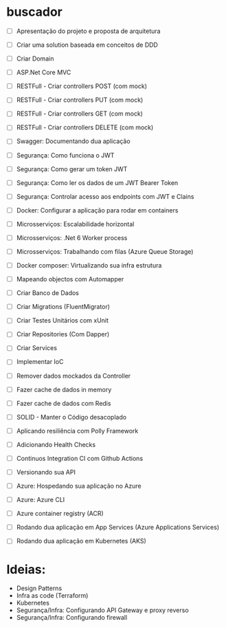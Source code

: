 # buscador

- [ ] Apresentação do projeto e proposta de arquitetura
- [ ] Criar uma solution baseada em conceitos de DDD
- [ ] Criar Domain
- [ ] ASP.Net Core MVC
- [ ] RESTFull - Criar controllers POST (com mock)
- [ ] RESTFull - Criar controllers PUT (com mock)
- [ ] RESTFull - Criar controllers GET (com mock)
- [ ] RESTFull - Criar controllers DELETE (com mock)
- [ ] Swagger: Documentando dua aplicação
- [ ] Segurança: Como funciona o JWT
- [ ] Segurança: Como gerar um token JWT
- [ ] Segurança: Como ler os dados de um JWT Bearer Token
- [ ] Segurança: Controlar acesso aos endpoints com JWT e Clains
- [ ] Docker: Configurar a aplicação para rodar em containers
- [ ] Microsserviços: Escalabilidade horizontal
- [ ] Microsserviços: .Net 6 Worker process
- [ ] Microsserviços: Trabalhando com filas (Azure Queue Storage)
- [ ] Docker composer: Virtualizando sua infra estrutura
- [ ] Mapeando objectos com Automapper
- [ ] Criar Banco de Dados
- [ ] Criar Migrations (FluentMigrator)
- [ ] Criar Testes Unitários com xUnit
- [ ] Criar Repositories (Com Dapper)
- [ ] Criar Services
- [ ] Implementar IoC
- [ ] Remover dados mockados da Controller
- [ ] Fazer cache de dados in memory
- [ ] Fazer cache de dados com Redis
- [ ] SOLID - Manter o Código desacoplado
- [ ] Aplicando resiliência com Polly Framework
- [ ] Adicionando Health Checks
- [ ] Continuos Integration CI com Github Actions
- [ ] Versionando sua API
- [ ] Azure: Hospedando sua aplicação no Azure
- [ ] Azure: Azure CLI
- [ ] Azure container registry (ACR)
- [ ] Rodando dua aplicação em App Services (Azure Applications Services)
- [ ] Rodando dua aplicação em Kubernetes (AKS)


# Ideias:
 - Design Patterns
 - Infra as code (Terraform)
 - Kubernetes
 - Segurança/Infra: Configurando API Gateway e proxy reverso
 - Segurança/Infra: Configurando firewall
